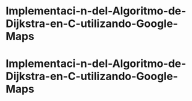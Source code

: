 # Implementaci-n-del-Algoritmo-de-Dijkstra-en-C-utilizando-Google-Maps
# Implementaci-n-del-Algoritmo-de-Dijkstra-en-C-utilizando-Google-Maps
